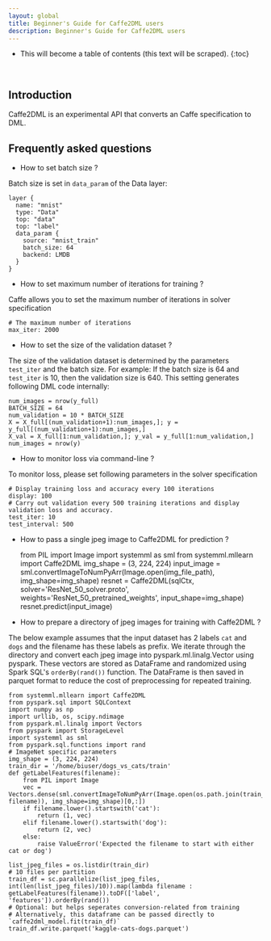 ```yaml
---
layout: global
title: Beginner's Guide for Caffe2DML users
description: Beginner's Guide for Caffe2DML users
---
```

<!--
{% comment %}
Licensed to the Apache Software Foundation (ASF) under one or more
contributor license agreements.  See the NOTICE file distributed with
this work for additional information regarding copyright ownership.
The ASF licenses this file to you under the Apache License, Version 2.0
(the "License"); you may not use this file except in compliance with
the License.  You may obtain a copy of the License at

http://www.apache.org/licenses/LICENSE-2.0

Unless required by applicable law or agreed to in writing, software
distributed under the License is distributed on an "AS IS" BASIS,
WITHOUT WARRANTIES OR CONDITIONS OF ANY KIND, either express or implied.
See the License for the specific language governing permissions and
limitations under the License.
{% endcomment %}
-->

* This will become a table of contents (this text will be scraped).
{:toc}

<br/>

## Introduction

Caffe2DML is an experimental API that converts an Caffe specification to DML.

## Frequently asked questions

- How to set batch size ?

Batch size is set in `data_param` of the Data layer:

	layer {
	  name: "mnist"
	  type: "Data"
	  top: "data"
	  top: "label"
	  data_param {
	    source: "mnist_train"
	    batch_size: 64
	    backend: LMDB
	  }
	}
	
- How to set maximum number of iterations for training ?

Caffe allows you to set the maximum number of iterations in solver specification

	# The maximum number of iterations
	max_iter: 2000
	
- How to set the size of the validation dataset ?

The size of the validation dataset is determined by the parameters `test_iter` and the batch size. For example: If the batch size is 64 and 
`test_iter` is 10, then the validation size is 640. This setting generates following DML code internally:

	num_images = nrow(y_full)
	BATCH_SIZE = 64
	num_validation = 10 * BATCH_SIZE
	X = X_full[(num_validation+1):num_images,]; y = y_full[(num_validation+1):num_images,]
	X_val = X_full[1:num_validation,]; y_val = y_full[1:num_validation,]
	num_images = nrow(y) 

- How to monitor loss via command-line ?

To monitor loss, please set following parameters in the solver specification

	# Display training loss and accuracy every 100 iterations
	display: 100
	# Carry out validation every 500 training iterations and display validation loss and accuracy.
	test_iter: 10
	test_interval: 500
	
 - How to pass a single jpeg image to Caffe2DML for prediction ?
 
	from PIL import Image
	import systemml as sml
	from systemml.mllearn import Caffe2DML
	img_shape = (3, 224, 224)
	input_image = sml.convertImageToNumPyArr(Image.open(img_file_path), img_shape=img_shape)
	resnet = Caffe2DML(sqlCtx, solver='ResNet_50_solver.proto', weights='ResNet_50_pretrained_weights', input_shape=img_shape)
	resnet.predict(input_image)

- How to prepare a directory of jpeg images for training with Caffe2DML ?

The below example assumes that the input dataset has 2 labels `cat` and `dogs` and the filename has these labels as prefix.
We iterate through the directory and convert each jpeg image into pyspark.ml.linalg.Vector using pyspark.
These vectors are stored as DataFrame and randomized using Spark SQL's `orderBy(rand())` function.
The DataFrame is then saved in parquet format to reduce the cost of preprocessing for repeated training.

	from systemml.mllearn import Caffe2DML
	from pyspark.sql import SQLContext
	import numpy as np
	import urllib, os, scipy.ndimage
	from pyspark.ml.linalg import Vectors
	from pyspark import StorageLevel
	import systemml as sml
	from pyspark.sql.functions import rand 
	# ImageNet specific parameters
	img_shape = (3, 224, 224)
	train_dir = '/home/biuser/dogs_vs_cats/train'
	def getLabelFeatures(filename):
		from PIL import Image
		vec = Vectors.dense(sml.convertImageToNumPyArr(Image.open(os.path.join(train_dir, filename)), img_shape=img_shape)[0,:])
		if filename.lower().startswith('cat'):
			return (1, vec)
		elif filename.lower().startswith('dog'):
			return (2, vec)
		else:
			raise ValueError('Expected the filename to start with either cat or dog')
	
	list_jpeg_files = os.listdir(train_dir)
	# 10 files per partition
	train_df = sc.parallelize(list_jpeg_files, int(len(list_jpeg_files)/10)).map(lambda filename : getLabelFeatures(filename)).toDF(['label', 'features']).orderBy(rand())
	# Optional: but helps seperates conversion-related from training
	# Alternatively, this dataframe can be passed directly to `caffe2dml_model.fit(train_df)`
	train_df.write.parquet('kaggle-cats-dogs.parquet')